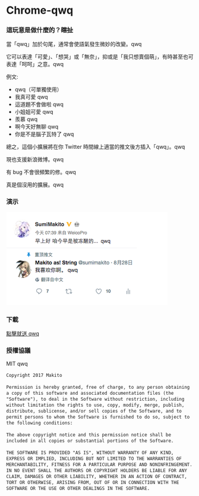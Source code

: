 Chrome-qwq
======

### 這玩意是做什麼的？<del>瞎扯</del>

當「qwq」加於句尾，通常會使語氣發生微妙的改變。qwq

它可以表達「可愛」、「想哭」或「無奈」，抑或是「我只想賣個萌」，有時甚至也可表達「呵呵」之意。qwq

例文:

- qwq（可單獨使用）
- 我真可愛 qwq
- 這道題不會做啦 qwq
- 小姐姐可愛 qwq
- 羨慕 qwq
- 啊今天好無聊 qwq
- 你是不是腦子瓦特了 qwq

總之，這個小擴展將在你 Twitter 時間線上適當的推文後方插入「qwq」。qwq

現也支援新浪微博。qwq

有 bug 不會很頻繁的修。qwq

真是個沒用的擴展。qwq

### 演示

![qwq](https://raw.githubusercontent.com/SumiMakito/Chrome-qwq/master/art/qwq.png)

### 下載

[點擊就送 qwq](https://github.com/SumiMakito/Chrome-qwq/releases/download/0.2/qwq.crx)

### 授權協議

MIT qwq

```
Copyright 2017 Makito

Permission is hereby granted, free of charge, to any person obtaining a copy of this software and associated documentation files (the "Software"), to deal in the Software without restriction, including without limitation the rights to use, copy, modify, merge, publish, distribute, sublicense, and/or sell copies of the Software, and to permit persons to whom the Software is furnished to do so, subject to the following conditions:

The above copyright notice and this permission notice shall be included in all copies or substantial portions of the Software.

THE SOFTWARE IS PROVIDED "AS IS", WITHOUT WARRANTY OF ANY KIND, EXPRESS OR IMPLIED, INCLUDING BUT NOT LIMITED TO THE WARRANTIES OF MERCHANTABILITY, FITNESS FOR A PARTICULAR PURPOSE AND NONINFRINGEMENT. IN NO EVENT SHALL THE AUTHORS OR COPYRIGHT HOLDERS BE LIABLE FOR ANY CLAIM, DAMAGES OR OTHER LIABILITY, WHETHER IN AN ACTION OF CONTRACT, TORT OR OTHERWISE, ARISING FROM, OUT OF OR IN CONNECTION WITH THE SOFTWARE OR THE USE OR OTHER DEALINGS IN THE SOFTWARE.
```